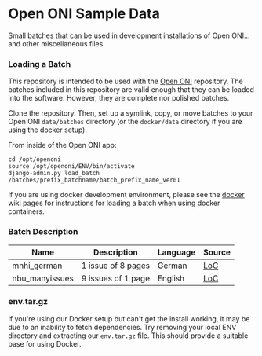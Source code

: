 # Open ONI Sample Data

Small batches that can be used in development installations of Open ONI... and other miscellaneous files.

### Loading a Batch

This repository is intended to be used with the [Open ONI](https://github.com/open-oni/open-oni) repository.
The batches included in this repository are valid enough that they can be loaded into the software.  However, they are complete nor polished batches.

Clone the repository.  Then, set up a symlink, copy, or move batches to your Open ONI `data/batches` directory (or the `docker/data` directory if you are using the docker setup).

From inside of the Open ONI app:

```
cd /opt/openoni
source /opt/openoni/ENV/bin/activate
django-admin.py load_batch /batches/prefix_batchname/batch_prefix_name_ver01
```

If you are using docker development environment, please see the [docker](https://github.com/open-oni/open-oni/wiki/Docker) wiki pages for instructions for loading a batch when using docker containers.

### Batch Description

| Name | Description | Language | Source |
| --- | --- | --- | --- |
| mnhi_german | 1 issue of 8 pages | German | [LoC](http://chroniclingamerica.loc.gov/batches/batch_mnhi_uhaul_ver01/) |
| nbu_manyissues | 9 issues of 1 page | English | [LoC](http://chroniclingamerica.loc.gov/batches/batch_nbu_chadron_ver01/) |

### env.tar.gz

If you're using our Docker setup but can't get the install working, it may be due to an inability to fetch dependencies.  Try removing your local ENV directory and extracting our `env.tar.gz` file.  This should provide a suitable base for using Docker.
